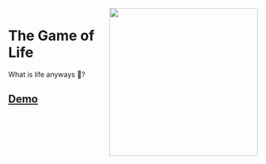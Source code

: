 <img align="right" height="300px" src="https://github.com/astone2014/astone2014/raw/main/cgol.gif">

# The Game of Life
What is life anyways 🤔?

## [Demo](http://life.austen.info/)
